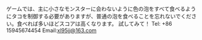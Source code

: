 ゲームでは、主に小さなモンスターに会わないように色の泡をすべて食べるようにタコを制御する必要がありますが、普通の泡を食べることを忘れないでください。食べれば多いほどスコアは高くなります。 試してみて！
Tel: +86 15945674454
Email:xl95jj@163.com
